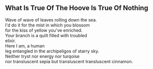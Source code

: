 What Is True Of The Hoove Is True Of Nothing
--------------------------------------------
Wave of wave of leaves rolling down the sea.  
I'd do it for the mist in which you blossom  
for the kiss of yellow you've enriched.  
Your branch is a quilt filled with troubled  
elixir.  
Here I am, a human  
leg entangled in the archipeligos of starry sky.  
Neither tryst nor energy nor turqoise  
nor transluscent sepia but transluscent transluscent cinnamon.  
